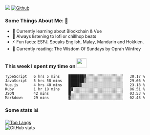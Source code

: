 ![](https://visitor-badge.laobi.icu/badge?page_id=seanho96.seanho96)
[![Github](https://img.shields.io/github/followers/seanho96?label=Follow&style=social)](https://github.com/seanho96)

### Some Things About Me: 👋
- 🌱 Currently learning about Blockchain & Vue
- :musical_note: Always listening to lofi or chillhop beats
- :zap: Fun facts: ESFJ. Speaks English, Malay, Mandarin and Hokkien.
- :book: Currently reading: The Wisdom Of Sundays by Oprah Winfrey

### This week I spent my time on <img src="https://media.giphy.com/media/SvQzkTQb3ZwKcj1QTO/giphy.gif" width="32">

<!--START_SECTION:waka-->

```text
TypeScript   6 hrs 5 mins    ███████▓░░░░░░░░░░░░░░░░░   30.17 %
JavaScript   5 hrs 58 mins   ███████▒░░░░░░░░░░░░░░░░░   29.66 %
Vue.js       4 hrs 40 mins   █████▓░░░░░░░░░░░░░░░░░░░   23.18 %
Ruby         1 hr 18 mins    █▓░░░░░░░░░░░░░░░░░░░░░░░   06.51 %
JSON         42 mins         █░░░░░░░░░░░░░░░░░░░░░░░░   03.53 %
Markdown     29 mins         ▓░░░░░░░░░░░░░░░░░░░░░░░░   02.43 %
```

<!--END_SECTION:waka-->

### Some stats 📊

[![Top Langs](https://github-readme-stats.vercel.app/api/top-langs/?username=seanho96&layout=compact&theme=graywhite)](https://github.com/anuraghazra/github-readme-stats)
<br/>
![GitHub stats](https://github-readme-stats.vercel.app/api?username=seanho96&show_icons=true&theme=graywhite)


